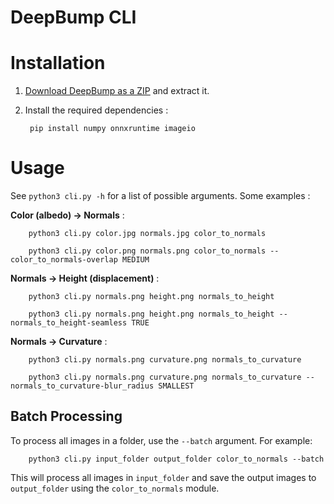 # DeepBump CLI

# Installation

1) [Download DeepBump as a ZIP](https://github.com/HugoTini/DeepBump/releases) and extract it.

2) Install the required dependencies :

        pip install numpy onnxruntime imageio

# Usage

See `python3 cli.py -h` for a list of possible arguments. Some examples :

**Color (albedo) → Normals** : 

        python3 cli.py color.jpg normals.jpg color_to_normals

        python3 cli.py color.png normals.png color_to_normals --color_to_normals-overlap MEDIUM

**Normals → Height (displacement)** :

        python3 cli.py normals.png height.png normals_to_height

        python3 cli.py normals.png height.png normals_to_height --normals_to_height-seamless TRUE

**Normals → Curvature** :

        python3 cli.py normals.png curvature.png normals_to_curvature

        python3 cli.py normals.png curvature.png normals_to_curvature --normals_to_curvature-blur_radius SMALLEST

## Batch Processing

To process all images in a folder, use the `--batch` argument. For example:

        python3 cli.py input_folder output_folder color_to_normals --batch

This will process all images in `input_folder` and save the output images to `output_folder` using the `color_to_normals` module.